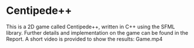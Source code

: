 # Centipede++

This is a 2D game called Centipede++, written in C++ using the SFML library. Further details and implementation on the game can be found in the Report. 
A short video is provided to show the results: Game.mp4